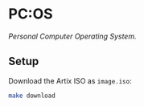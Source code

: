 # PC:OS

*Personal Computer Operating System.*

## Setup

Download the Artix ISO as `image.iso`:

```bash
make download
```
